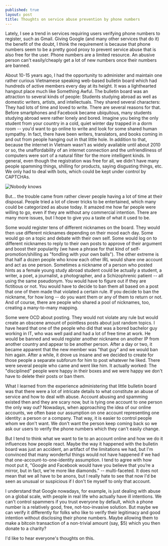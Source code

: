 ```yaml
---
published: true
layout: post
title: Thoughts on service abuse prevention by phone numbers
---
```


Lately, I see a trend in services requiring users verifying phone numbers to register, such as Gmail. Giving Google (and many other services that do it) the benefit of the doubt, I think the requirement is because that phone numbers seem to be a pretty good proxy to prevent service abuse that is also free for the user. Phone numbers are a limited resource. An abusive person can't easily/cheaply get a lot of new numbers once their numbers are banned. 

About 10-15 years ago, I had the opportunity to administer and maintain one rather curious Vietnamese speaking web-based bulletin board which had hundreds of active members every day at its height. It was a lighthearted hangout place much like Something Awful. The bulletin board was an attraction to several kinds of people: Students studying abroad as well as domestic writers, artists, and intellectuals. They shared several characters: They had lots of time and loved to write. There are several reasons for that. Before smartphones and Facebook became ubiquitous, many students studying abroad were rather lonely and bored. Imagine you being the only student from your country in a cold, quiet winter day trapped in a dorm room -- you'd want to go online to write and look for some shared human sympathy. In fact, there have been writers, translators, and books coming in and out from people hanging out in that little hole. In addition to that, because the internet in Vietnam wasn't as widely available until about 2010 or so, the unaffordability of an internet connection and the unfriendliness of computers were sort of a natural filter for the more intelligent kinds. In general, even though the registration was free for all, we didn't have many people spamming things, shilling for products, saying disgusting things, etc. We only had to deal with bots, which could be kept under control by CAPTCHAs.

![Nobody knows](https://upload.wikimedia.org/wikipedia/en/f/f8/Internet_dog.jpg)

But... the trouble came from rather clever people having a lot of time at their disposal. People tried a lot of clever tricks to be entertained, which many could be categorized as abuse today. It amazed me how far people were willing to go, even if they are without any commercial intention. There are many more issues, but I hope to give you a taste of what it used to be.

Some would register tens of different nicknames on the board. They would then use different nicknames depending on their mood each day. Some would go on a topic and debate with their own self. Some would log on to different nicknames to reply to their own posts to approve of their argument and boost their popularity (we have a phrase for that kind of self-promotion/shilling as "fondling with your own balls"). The other extreme is that half a dozen people who know each other IRL would share one account and act as one person. Sometimes a nickname of a person who posted hints as a female young study abroad student could be actually a student, a writer, a poet, a journalist, a photographer, and a Schizophrenic patient -- all using the same pseudonym. You would have to figure out if they are fictitious or not. You would have to decide to ban them all based on a post that one of them made that violated a certain rule. If you decide to ban the nickname, for how long -- do you want them or any of them to return or not. And of course, there are people who shared a pool of nicknames, too, creating a many-to-many mapping.

Some were OCD about posting. They would not violate any rule but would create an obscene amount of pointless posts about just random topics. I have heard that one of the people who did that was a bored bachelor guy working in IT, who was well paid and had a lot of free time at work. He would be banned and would register another nickname on another IP from another country and appear to be another person. After a day or two, it became apparent that the new member was "that guy" and we would ban him again. After a while, it drove us insane and we decided to create for those people a separate subforum for him to post whatever he liked. There were several people who came and went like him. It actually worked: The "disciplined" people were happy in their boxes and we were happy we don't have to delete their posts or ban them.

What I learned from the experience administering that little bulletin board was that there were a lot of intricate details to what constitute an abuse of service and how to deal with abuse. Account abusing and spamming existed then and they are scary now, but is tying one account to one person the only way out? Nowadays, when approaching the idea of our online accounts, we often base our assumption on one account representing one identity: a person or a company. That way, it is easier to control people whom we don't want. We don't want the person keep coming back so we ask our users to verify the phone numbers which they can't easily change.

But I tend to think what we want to tie to an account online and how we do it influences how people react. Maybe the way it happened with the bulletin board was just an accident, an artifact of the limitations we had, but I'm convinced that many wonderful things would not have happened if we had that one-account-to-one-identity assumption. I tend to agree with how moot put it, "Google and Facebook would have you believe that you’re a mirror, but in fact, we're more like diamonds." -- multi-faceted. It does not mean that we all have to be anons, but I really hate to see that now I'd be seen as unusual or suspicious if I don't tie myself to only that account.

I understand that Google nowadays, for example, is just dealing with abuse on a global scale, with people in real life who actually have ill intentions. We can't control spammers if you trust everyone by default, which a phone number is a relatively good, free, not-too-invasive solution. But maybe we can verify it differently for folks who like to verify their legitimacy and good intention without disclosing their phone numbers. Maybe allowing them to make a bitcoin transaction of a non-trivial amount (say, $5) which you then donate to a charity?

I'd like to hear everyone's thoughts on this.
